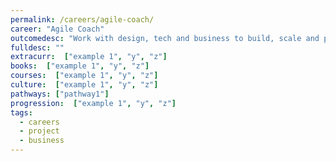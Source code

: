```yaml
---
permalink: /careers/agile-coach/
career: "Agile Coach"
outcomedesc: "Work with design, tech and business to build, scale and prioritise product"
fulldesc: ""
extracurr:  ["example 1", "y", "z"]
books:  ["example 1", "y", "z"]
courses:  ["example 1", "y", "z"]
culture:  ["example 1", "y", "z"]
pathways: ["pathway1"]
progression:  ["example 1", "y", "z"]
tags: 
  - careers
  - project
  - business
---
```



